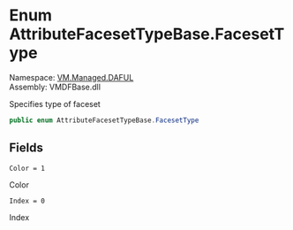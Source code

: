 # Enum AttributeFacesetTypeBase.FacesetType

Namespace: [VM.Managed.DAFUL](VM.Managed.DAFUL.md)  
Assembly: VMDFBase.dll  

Specifies type of faceset

```csharp
public enum AttributeFacesetTypeBase.FacesetType
```

## Fields

`Color = 1` 

Color



`Index = 0` 

Index





